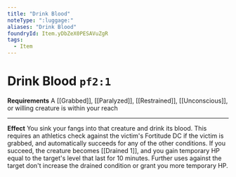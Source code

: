 ```yaml
---
title: "Drink Blood"
noteType: ":luggage:"
aliases: "Drink Blood"
foundryId: Item.yDbZeX0PESAVuZgR
tags:
  - Item
---
```


# Drink Blood `pf2:1`

**Requirements** A [[Grabbed]], [[Paralyzed]], [[Restrained]], [[Unconscious]], or willing creature is within your reach

* * *

**Effect** You sink your fangs into that creature and drink its blood. This requires an athletics check against the victim's Fortitude DC if the victim is grabbed, and automatically succeeds for any of the other conditions. If you succeed, the creature becomes [[Drained 1]], and you gain temporary HP equal to the target's level that last for 10 minutes. Further uses against the target don't increase the drained condition or grant you more temporary HP.
